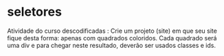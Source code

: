# seletores
Atividade do curso descodificadas :     Crie um projeto (site) em que seu site fique desta forma: apenas com quadrados coloridos.  Cada quadrado será uma div e para chegar neste resultado, deverão ser usados classes e ids.
